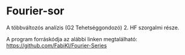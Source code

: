 # Fourier-sor
A többváltozós analízis (G2 Tehetséggondozó) 2. HF szorgalmi része.

A program forráskódja az alábbi linken megtalálható: https://github.com/FabiKl/Fourier-Series
